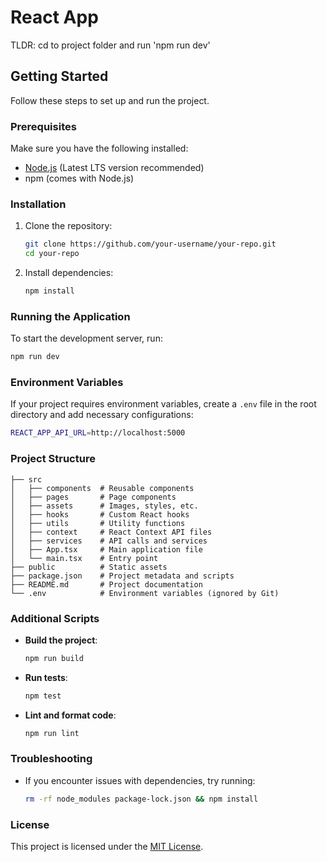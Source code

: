 # React App

TLDR: cd to project folder and run 'npm run dev'

## Getting Started

Follow these steps to set up and run the project.

### Prerequisites

Make sure you have the following installed:

- [Node.js](https://nodejs.org/) (Latest LTS version recommended)
- npm (comes with Node.js)

### Installation

1. Clone the repository:

   ```sh
   git clone https://github.com/your-username/your-repo.git
   cd your-repo
   ```

2. Install dependencies:
   ```sh
   npm install
   ```

### Running the Application

To start the development server, run:

```sh
npm run dev
```

### Environment Variables

If your project requires environment variables, create a `.env` file in the root directory and add necessary configurations:

```sh
REACT_APP_API_URL=http://localhost:5000
```

### Project Structure

```
├── src
│   ├── components  # Reusable components
│   ├── pages       # Page components
│   ├── assets      # Images, styles, etc.
│   ├── hooks       # Custom React hooks
│   ├── utils       # Utility functions
│   ├── context     # React Context API files
│   ├── services    # API calls and services
│   ├── App.tsx     # Main application file
│   └── main.tsx    # Entry point
├── public          # Static assets
├── package.json    # Project metadata and scripts
├── README.md       # Project documentation
└── .env            # Environment variables (ignored by Git)
```

### Additional Scripts

- **Build the project**:
  ```sh
  npm run build
  ```
- **Run tests**:
  ```sh
  npm test
  ```
- **Lint and format code**:
  ```sh
  npm run lint
  ```

### Troubleshooting

- If you encounter issues with dependencies, try running:
  ```sh
  rm -rf node_modules package-lock.json && npm install
  ```

### License

This project is licensed under the [MIT License](LICENSE).
